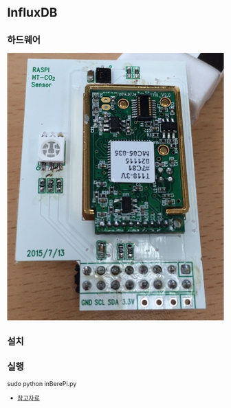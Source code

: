 # InfluxDB

## 하드웨어
![CO2_ module](../../files/CO2/CO2_module.JPG)

## 설치

## 실행
sudo python inBerePi.py

* [참고자료]()
